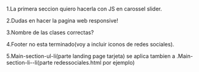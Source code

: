 1.La primera seccion quiero hacerla con JS en carossel slider.

2.Dudas en hacer la pagina web responsive!

3.Nombre de las clases  correctas?

4.Footer no esta terminado(voy a incluir iconos de redes sociales).


5.Main-section-ul-li(parte landing page tarjeta)  se aplica tambien a .Main-section-li--li(parte redessociales.html por ejemplo)


